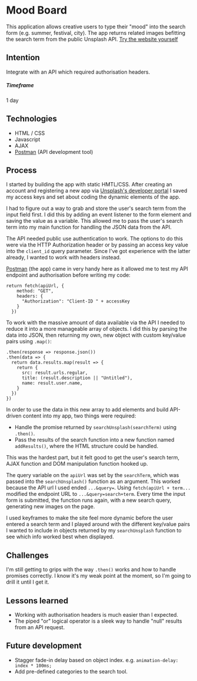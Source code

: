# Mood Board
This application allows creative users to type their "mood" into the search form (e.g. summer, festival, city). The app returns related images befitting the search term from the public Unsplash API. [Try the website yourself](http://moodsfordays.surge.sh/)

## Intention
Integrate with an API which required authorisation headers.

##### Timeframe
1 day

## Technologies
- HTML / CSS
- Javascript
- AJAX
- [Postman](https://www.getpostman.com/) (API development tool)

## Process
I started by building the app with static HMTL/CSS. After creating an account and registering a new app via [Unsplash's developer portal](https://unsplash.com/oauth/applications) I saved my access keys and set about coding the dynamic elements of the app.

I had to figure out a way to grab and store the user's search term from the input field first. I did this by adding an event listener to the form element and saving the value as a variable. This allowed me to pass the user's search term into my main function for handling the JSON data from the API.

The API needed public use authentication to work. The options to do this were via the HTTP Authorization header or by passing an access key value into the `client_id` query parameter. Since I've got experience with the latter already, I wanted to work with headers instead.

[Postman](https://www.getpostman.com/) (the app) came in very handy here as it allowed me to test my API endpoint and authorisation before writing my code:
```
return fetch(apiUrl, {
    method: "GET",
    headers: {
      "Authorization": "Client-ID " + accessKey
    }
  })
```
To work with the massive amount of data available via the API I needed to reduce it into a more manageable array of objects. I did this by parsing the data into JSON, then returning my own, new object with custom key/value pairs using `.map()`:

```
.then(response => response.json())
.then(data => {
  return data.results.map(result => {
    return {
      src: result.urls.regular,
      title: (result.description || "Untitled"),
      name: result.user.name,
    }
  })
})
```
In order to use the data in this new array to add elements and build API-driven content into my app, two things were required:
  - Handle the promise returned by `searchUnsplash(searchTerm)` using `.then()`.
  - Pass the results of the search function into a new function named `addResults()`, where the HTML structure could be handled.

This was the hardest part, but it felt good to get the user's search term, AJAX function and DOM manipulation function hooked up.

The query variable on the `apiUrl` was set by the `searchTerm`, which was passed into the `searchUnsplash()` function as an argument. This worked because the API url I used ended `...&query=`. Using `fetch(apiUrl + term...` modified the endpoint URL to `...&query=search+term`. Every time the input form is submitted, the function runs again, with a new search query, generating new images on the page.

I used keyframes to make the site feel more dynamic before the user entered a search term and I played around with the different key/value pairs I wanted to include in objects returned by my `searchUnsplash` function to see which info worked best when displayed.

## Challenges
I'm still getting to grips with the way `.then()` works and how to handle promises correctly. I know it's my weak point at the moment, so I'm going to drill it until I get it.

## Lessons learned
- Working with authorisation headers is much easier than I expected.
- The piped "or" logical operator is a sleek way to handle "null" results from an API request.

## Future development
- Stagger fade-in delay based on object index. e.g. `animation-delay: index * 100ms;`
- Add pre-defined categories to the search tool.
